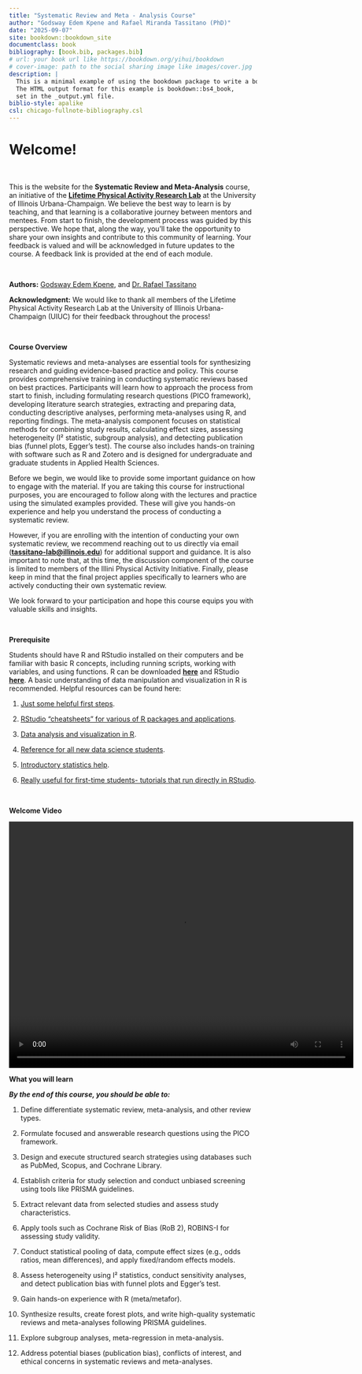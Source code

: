 ```yaml
--- 
title: "Systematic Review and Meta - Analysis Course"
author: "Godsway Edem Kpene and Rafael Miranda Tassitano (PhD)"
date: "2025-09-07"
site: bookdown::bookdown_site
documentclass: book
bibliography: [book.bib, packages.bib]
# url: your book url like https://bookdown.org/yihui/bookdown
# cover-image: path to the social sharing image like images/cover.jpg
description: |
  This is a minimal example of using the bookdown package to write a book.
  The HTML output format for this example is bookdown::bs4_book,
  set in the _output.yml file.
biblio-style: apalike
csl: chicago-fullnote-bibliography.csl
---
```




# Welcome!
<br>

This is the website for the **Systematic Review and Meta-Analysis** course, an initiative of the [**Lifetime Physical Activity Research Lab**](https://publish.illinois.edu/tassitanolab/) at the University of Illinois Urbana-Champaign. We believe the best way to learn is by teaching, and that learning is a collaborative journey between mentors and mentees. From start to finish, the development process was guided by this perspective. We hope that, along the way, you’ll take the opportunity to share your own insights and contribute to this community of learning. Your feedback is valued and will be acknowledged in future updates to the course. A feedback link is provided at the end of each module.


<br>

**Authors:** [Godsway Edem Kpene](https://www.linkedin.com/in/godsway-edem-kpene/), and [Dr. Rafael Tassitano](https://publish.illinois.edu/tassitanolab/lab-director/)


**Acknowledgment:** We would like to thank all members of the Lifetime Physical Activity Research Lab at the University of Illinois Urbana-Champaign (UIUC) for their feedback throughout the process!

<br>


**Course Overview**



Systematic reviews and meta-analyses are essential tools for synthesizing research and guiding evidence-based practice and policy. This course provides comprehensive training in conducting systematic reviews based on best practices. Participants will learn how to approach the process from start to finish, including formulating research questions (PICO framework), developing literature search strategies, extracting and preparing data, conducting descriptive analyses, performing meta-analyses using R, and reporting findings. The meta-analysis component focuses on statistical methods for combining study results, calculating effect sizes, assessing heterogeneity (I² statistic, subgroup analysis), and detecting publication bias (funnel plots, Egger’s test). The course also includes hands-on training with software such as R and Zotero and is designed for undergraduate and graduate students in Applied Health Sciences.

Before we begin, we would like to provide some important guidance on how to engage with the material. If you are taking this course for instructional purposes, you are encouraged to follow along with the lectures and practice using the simulated examples provided. These will give you hands-on experience and help you understand the process of conducting a systematic review.

However, if you are enrolling with the intention of conducting your own systematic review, we recommend reaching out to us directly via email (**tassitano-lab@illinois.edu**) for additional support and guidance. It is also important to note that, at this time, the discussion component of the course is limited to members of the Illini Physical Activity Initiative. Finally, please keep in mind that the final project applies specifically to learners who are actively conducting their own systematic review.

We look forward to your participation and hope this course equips you with valuable skills and insights.

<br>


**Prerequisite**

Students should have R and RStudio installed on their computers and be familiar with basic R concepts, including running scripts, working with variables, and using functions. R can be downloaded [**here**](https://cran.r-project.org) and RStudio [**here**](https://www.rstudio.com/products/rstudio/download). A basic understanding of data manipulation and visualization in R is recommended. Helpful resources can be found here:

1. [Just some helpful first steps](https://education.rstudio.com/learn/beginner/).

2. [RStudio “cheatsheets” for various of R packages and applications](https://www.rstudio.com/resources/cheatsheets/).

3. [Data analysis and visualization in R](https://datacarpentry.org/R-ecology-lesson/index.html).

4. [Reference for all new data science students](https://r4ds.had.co.nz/).

5. [Introductory statistics help](https://cran.r-project.org/doc/contrib/Verzani-SimpleR.pdf).

6. [Really useful for first-time students- tutorials that run directly in RStudio](https://swirlstats.com/).

<br>

**Welcome Video**

<video width="700" height="500" controls>
  <source src="http://publish.illinois.edu/tassitanolab-training/files/2025/08/Intro_Video.mp4" type="video/mp4">
  Your browser does not support the video tag.
</video>

<br>

**What you will learn**

***By the end of this course, you should be able to:***

1.	Define differentiate systematic review, meta-analysis, and other review types.

2.	Formulate focused and answerable research questions using the PICO framework.

3.	Design and execute structured search strategies using databases such as PubMed, Scopus, and Cochrane Library.

4.	Establish criteria for study selection and conduct unbiased screening using tools like PRISMA guidelines.

5.	Extract relevant data from selected studies and assess study characteristics.

6.	Apply tools such as Cochrane Risk of Bias (RoB 2), ROBINS-I for assessing study validity.

7.	Conduct statistical pooling of data, compute effect sizes (e.g., odds ratios, mean differences), and apply fixed/random effects models.

8.	Assess heterogeneity using I² statistics, conduct sensitivity analyses, and detect publication bias with funnel plots and Egger’s test.

9.	Gain hands-on experience with R (meta/metafor).

10.	Synthesize results, create forest plots, and write high-quality systematic reviews and meta-analyses following PRISMA guidelines.

11.	Explore subgroup analyses, meta-regression in meta-analysis.

12.	Address potential biases (publication bias), conflicts of interest, and ethical concerns in systematic reviews and meta-analyses.



